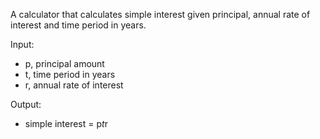 A calculator that calculates simple interest given principal, annual rate of interest and time period in years.

Input:
 - p, principal amount
 - t, time period in years
 - r, annual rate of interest

Output:
 - simple interest = p*t*r
